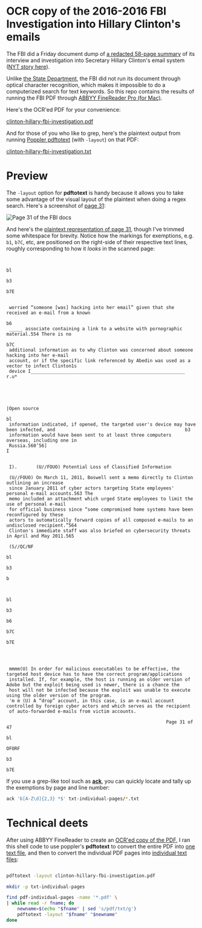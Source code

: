# OCR copy of the 2016-2016 FBI Investigation into Hillary Clinton's emails

The FBI did a Friday document dump of [a redacted 58-page summary](http://www.nytimes.com/interactive/2016/09/02/us/politics/document-Hillary-Clinton-FBI-Investigation.html) of its interview and investigation into Secretary Hillary Clinton's email system ([NYT story here](http://www.nytimes.com/2016/09/03/us/politics/hillary-clinton-fbi.html)).

Unlike [the State Department](https://foia.state.gov/Search/Collections.aspx), the FBI did not run its document through optical character recognition, which makes it impossible to do a computerized search for text keywords. So this repo contains the results of running the FBI PDF through [ABBYY FineReader Pro (for Mac)](https://www.abbyy.com/support/finereader_pro_for_mac/sr/).

Here's the OCR'ed PDF for your convenience: 

[clinton-hillary-fbi-investigation.pdf](//dannguyen.github.io/clinton-hillary-email-fbi-investigation-docs/clinton-hillary-fbi-investigation.pdf)

And for those of you who like to grep, here's the plaintext output from running [Poppler pdftotext](https://poppler.freedesktop.org/) (with `-layout`) on that PDF: 

[clinton-hillary-fbi-investigation.txt](//dannguyen.github.io/clinton-hillary-email-fbi-investigation-docs/clinton-hillary-fbi-investigation.txt)


# Preview

The `-layout` option for __pdftotext__ is handy because it allows you to take some advantage of the visual layout of the plaintext when doing a regex search. Here's a screenshot of [page 31](https://github.com/dannguyen/clinton-hillary-email-fbi-investigation-docs/blob/master/pdf-individual-pages/0031.pdf):

![Page 31 of the FBI docs](http://i.imgur.com/l0ChqVG.jpg)

And here's the [plaintext representation of page 31](https://github.com/dannguyen/clinton-hillary-email-fbi-investigation-docs/blob/master/txt-individual-pages/0031.txt), though I've trimmed some whitespace for brevity. Notice how the markings for exemptions, e.g. `b1`, `b7C`, etc, are positioned on the right-side of their respective text lines, roughly corresponding to how it _looks_ in the scanned page:


```

                                                                                                                                          bl
                                                                                                                                          b3
                                                                                                                                          b7E


 worried “someone [was] hacking into her email” given that she received an e-mail from a known
                                                                                                                                        b6
 _____ associate containing a link to a website with pornographic material.554 There is no
                                                                                                                                        b7C
 additional information as to why Clinton was concerned about someone hacking into her e-mail
 account, or if the specific link referenced by Abedin was used as a vector to infect Clinton1s
 device I_________________________________________________________
r.u*




                                                                                 |Open source
                                                                                                                                         bl
 information indicated, if opened, the targeted user's device may have been infected, and                                                b3
 information would have been sent to at least three computers overseas, including one in
 Russia.560’56]                                                                                 I


 I).       (U//FOUO) Potential Loss of Classified Information

 (U//FOUO) On March 11, 2011, Boswell sent a memo directly to Clinton outlining an increase
 since January 2011 of cyber actors targeting State employees' personal e-mail accounts.563 The
 memo included an attachment which urged State employees to limit the use of personal e-mail
 for official business since “some compromised home systems have been reconfigured by these
 actors to automatically forward copies of all composed e-mails to an undisclosed recipient.”564
 Clinton's immediate staff was also briefed on cybersecurity threats in April and May 2011.565

 (S//QC/NF
                                                                                                                                              bl
                                                                                                                                              b3
                                                                                                                                              b


                                                                                                                                          bl
                                                                                                                                          b3
                                                                                                                                          b6
                                                                                                                                          b7C
                                                                                                                                          b7E




 mmmm(U) In order for malicious executables to be effective, the targeted host device has to have the correct program/applications
 installed. If, for example, the host is running an older version of Adobe but the exploit being used is newer, there is a chance the
 host will not be infected because the exploit was unable to execute using the older version of the program.
 'm m (U) A “drop” account, in this case, is an e-mail account controlled by foreign cyber actors and which serves as the recipient
 of auto-forwarded e-mails from victim accounts.

                                                           Page 31 of 47
                                                                                                                                               bl
                                                                        OFORF
                                                                                                                                               b3
                                                                                                                                               b7E

```

If you use a grep-like tool such as [__ack__](http://beyondgrep.com/), you can quickly locate and tally up the exemptions by page and line number:

```sh
ack 'b[A-Z\d]{2,3} *$' txt-individual-pages/*.txt
```




# Technical deets

After using ABBYY FineReader to create an [OCR'ed copy of the PDF](clinton-hillary-fbi-investigation.pdf), I ran this shell code to use poppler's __pdftotext__ to convert the entire PDF into [one text file](clinton-hillary-fbi-investigation.txt), and then to convert the individual PDF pages into [individual text files](txt-individual-pages):


```sh

pdftotext -layout clinton-hillary-fbi-investigation.pdf

mkdir -p txt-individual-pages

find pdf-individual-pages -name '*.pdf' \
| while read -r fname; do
    newname=$(echo "$fname" | sed 's/pdf/txt/g')
    pdftotext -layout "$fname" "$newname"
done
```
